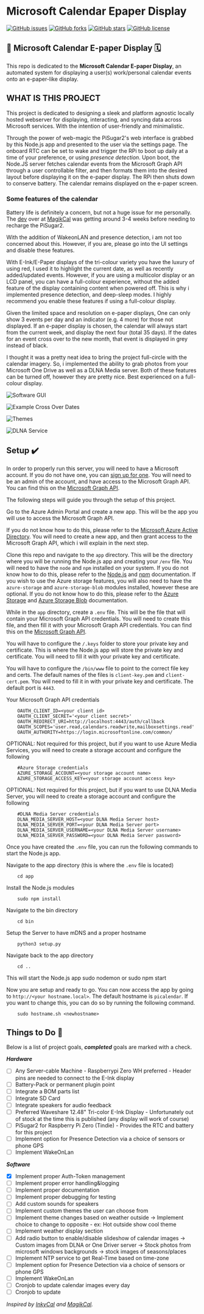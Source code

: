 # Microsoft Calendar Epaper Display

[![GitHub issues](https://img.shields.io/github/issues/ZanzyTHEbar/Microsoft_Calendar_Epaper_Display?style=plastic)](https://github.com/ZanzyTHEbar/Microsoft_Calendar_Epaper_Display/issues) [![GitHub forks](https://img.shields.io/github/forks/ZanzyTHEbar/Microsoft_Calendar_Epaper_Display?style=plastic)](https://github.com/ZanzyTHEbar/Microsoft_Calendar_Epaper_Display/network) [![GitHub stars](https://img.shields.io/github/stars/ZanzyTHEbar/Microsoft_Calendar_Epaper_Display?style=plastic)](https://github.com/ZanzyTHEbar/Microsoft_Calendar_Epaper_Display/stargazers) [![GitHub license](https://img.shields.io/github/license/ZanzyTHEbar/Microsoft_Calendar_Epaper_Display?style=plastic)](https://github.com/ZanzyTHEbar/Microsoft_Calendar_Epaper_Display/blob/main/LICENSE)

## 📅 Microsoft Calendar E-paper Display 🗓️

This repo is dedicated to the **Microsoft Calendar E-paper Display**, an automated system for displaying a user(s) work/personal calendar events onto an e-paper-like display.

## WHAT IS THIS PROJECT

This project is dedicated to designing a sleek and platform agnostic locally hosted webserver for displaying, interacting, and syncing data across Microsoft services. With the intention of user-friendly and minimalistic.

Through the power of web-magic the PiSugar2's web interface is grabbed by this Node.js app and presented to the user via the settings page. The onboard RTC can be set to wake and trigger the RPi to boot up daily at a time of your preference, or using _presence_ _detection_. Upon boot, the Node.JS server fetches calendar events from the Microsoft Graph API through a user controllable filter, and then formats them into the desired layout before displaying it on the e-paper display. The RPi then shuts down to conserve battery. The calendar remains displayed on the e-paper screen.

### Some features of the calendar

Battery life is definitely a concern, but not a huge issue for me personally. The [dev](https://github.com/speedyg0nz) over at [MagikCal](https://github.com/speedyg0nz/MagInkCal) was getting around 3-4 weeks before needing to recharge the PiSugar2.

With the addition of WakeonLAN and presence detection, i am not too concerned about this. However, if you are, please go into the UI settings and disable these features.

With E-Ink/E-Paper displays of the tri-colour variety you have the luxury of using red, I used it to highlight the current date, as well as recently added/updated events. However, if you are using a multicolor display or an LCD panel, you can have a full-colour experience, without the added feature of the display containing content when powered off. This is why i implemented presence detection, and deep-sleep modes. I highly recommend you enable these features if using a full-colour display.

Given the limited space and resolution on e-paper displays, One can only show 3 events per day and an indicator (e.g. 4 more) for those not displayed. If an e-paper display is chosen, the calendar will always start from the current week, and display the next four (total 35 days). If the dates for an event cross over to the new month, that event is displayed in grey instead of black.

I thought it was a pretty neat idea to bring the project full-circle with the calendar imagery. So, i implemented the ability to grab photos from your Microsoft One Drive as well as a DLNA Media server. Both of these features can be turned off, however they are pretty nice. Best experienced on a full-colour display.

![Software GUI]()

![Example Cross Over Dates]()

![Themes]()

![DLNA Service]()

## Setup ✔️

In order to properly run this server, you will need to have a Microsoft account. If you do not have one, you can [sign up for one](https://login.microsoftonline.com/). You will need to be an admin of the account, and have access to the Microsoft Graph API. You can find this on the [Microsoft Graph API](https://developer.microsoft.com/en-us/graph/docs/concepts/overview).

The following steps will guide you through the setup of this project.

Go to the Azure Admin Portal and create a new app. This will be the app you will use to access the Microsoft Graph API.

If you do not know how to do this, please refer to the [Microsoft Azure Active Directory](https://portal.azure.com/#blade/Microsoft_AAD_IAM/ActiveDirectoryMenuBlade/RegisteredApps). You will need to create a new app, and then grant access to the Microsoft Graph API, which i will explain in the next step.

Clone this repo and navigate to the `app` directory. This will be the directory where you will be running the Node.js app and creating your `/env` file. You will need to have the `node` and `npm` installed on your system. If you do not know how to do this, please refer to the [Node.js](https://nodejs.org/en/) and [npm](https://www.npmjs.com/) documentation. If you wish to use the Azure storage features, you will also need to have the `azure-storage` and `azure-storage-blob` modules installed, however these are optional. If you do not know how to do this, please refer to the [Azure Storage](https://azure.microsoft.com/en-us/services/storage/) and [Azure Storage Blob](https://azure.microsoft.com/en-us/services/storage/blob-storage/) documentation.

While in the `app` directory, create a `.env` file. This will be the file that will contain your Microsoft Graph API credentials. You will need to create this file, and then fill it with your Microsoft Graph API credentials. You can find this on the [Microsoft Graph API](https://developer.microsoft.com/en-us/graph/docs/concepts/overview).

You will have to configure the `/.keys` folder to store your private key and certificate. This is where the Node.js app will store the private key and certificate. You will need to fill it with your private key and certificate.

You will have to configure the `/bin/www` file to point to the correct file key and certs. The default names of the files is `client-key.pem` and `client-cert.pem`. You will need to fill it in with your private key and certificate. The default port is `4443`.

Your Microsoft Graph API credentials

        OAUTH_CLIENT_ID=<your client id>
        OAUTH_CLIENT_SECRET='<your client secret>'
        OAUTH_REDIRECT_URI=http://localhost:4443/auth/callback
        OAUTH_SCOPES='user.read,calendars.readwrite,mailboxsettings.read'
        OAUTH_AUTHORITY=https://login.microsoftonline.com/common/

OPTIONAL: Not required for this project, but if you want to use Azure Media Services, you will need to create a storage account and configure the following

        #Azure Storage credentials
        AZURE_STORAGE_ACCOUNT=<your storage account name>
        AZURE_STORAGE_ACCESS_KEY=<your storage account access key>

OPTIONAL: Not required for this project, but if you want to use DLNA Media Server, you will need to create a storage account and configure the following

        #DLNA Media Server credentials
        DLNA_MEDIA_SERVER_HOST=<your DLNA Media Server host>
        DLNA_MEDIA_SERVER_PORT=<your DLNA Media Server port>
        DLNA_MEDIA_SERVER_USERNAME=<your DLNA Media Server username>
        DLNA_MEDIA_SERVER_PASSWORD=<your DLNA Media Server password>

Once you have created the `.env` file, you can run the following commands to start the Node.js app.

Navigate to the app directory (this is where the `.env` file is located)

        cd app

Install the Node.js modules

        sudo npm install

Navigate to the bin directory

        cd bin

Setup the Server to have mDNS and a proper hostname

        python3 setup.py

Navigate back to the app directory

        cd ..

This will start the Node.js app
        sudo nodemon
        or
        sudo npm start

Now you are setup and ready to go. You can now access the app by going to `http://<your hostname.local>`. The default hostname is `picalendar`. If you want to change this, you can do so by running the following command.

        sudo hostname.sh <newhostname>

## Things to Do 📝

Below is a list of project goals, ***completed*** goals are marked with a check.

***Hardware***

- [ ] Any Server-cable Machine - Raspberrypi Zero WH preferred - Header pins are needed to connect to the E-Ink display
- [ ] Battery-Pack or permanent plugin point
- [ ] Integrate a BOM parts list
- [ ] Integrate SD Card
- [ ] Integrate speakers for audio feedback
- [ ] Preferred Waveshare 12.48" Tri-color E-Ink Display - Unfortunately out of stock at the time this is published (any display will work of course)
- [ ] PiSugar2 for Raspberry Pi Zero (Tindie) - Provides the RTC and battery for this project
- [ ] Implement option for Presence Detection via a choice of sensors or phone GPS
- [ ] Implement WakeOnLan

***Software***

- [x] Implement proper Auth-Token management
- [ ] Implement proper error handling&logging
- [ ] Implement proper documentation
- [ ] Implement proper debugging for testing
- [ ] Add custom sounds for speakers
- [ ] Implement custom themes the user can choose from
- [ ] Implement theme changes based on weather outside
        -> Implement choice to change to opposite - ex: Hot outside show cool theme
- [ ] Implement weather display section
- [ ] Add radio button to enable/disable slideshow of calendar images
        -> Custom images from DLNA or One Driver server
        -> Stock photos from microsoft windows backgrounds
        -> stock images of seasons/places
- [ ] Implement NTP service to get Real-Time based on time-zone
- [ ] Implement option for Presence Detection via a choice of sensors or phone GPS
- [ ] Implement WakeOnLan
- [ ] Cronjob to update calendar images every day
- [ ] Cronjob to update

_Inspired by [InkyCal](https://github.com/aceisace/Inkycal) and [MagikCal](https://github.com/speedyg0nz/MagInkCal)._
